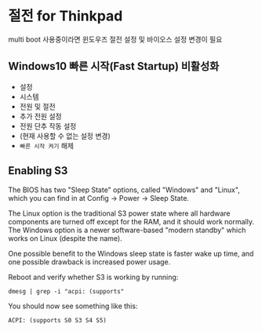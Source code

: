 # 절전 for Thinkpad

multi boot 사용중이라면 윈도우즈 절전 설정 및 바이오스 설정 변경이 필요

## Windows10 빠른 시작(Fast Startup) 비활성화

- 설정
- 시스템
- 전원 및 절전
- 추가 전원 설정
- 전원 단추 작동 설정
- (현재 사용할 수 없는 설정 변경)
- `빠른 시작 켜기` 해제

## Enabling S3

The BIOS has two "Sleep State" options, called "Windows" and "Linux", which you can find in at Config -> Power -> Sleep State.

The Linux option is the traditional S3 power state where all hardware components are turned off except for the RAM, and it should work normally.
The Windows option is a newer software-based "modern standby" which works on Linux (despite the name).

One possible benefit to the Windows sleep state is faster wake up time, and one possible drawback is increased power usage.

Reboot and verify whether S3 is working by running:

`dmesg | grep -i "acpi: (supports"`

You should now see something like this:

`ACPI: (supports S0 S3 S4 S5)`

